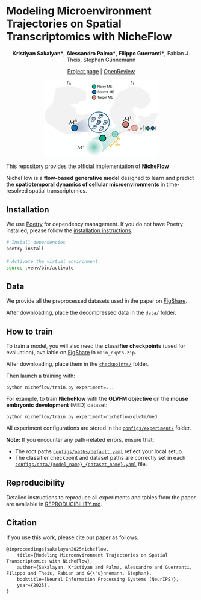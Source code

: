 # Modeling Microenvironment Trajectories on Spatial Transcriptomics with NicheFlow
<p align="center">
  <b>Kristiyan Sakalyan*</b>, <b>Alessandro Palma*</b>, <b>Filippo Guerranti*</b>, Fabian J. Theis, Stephan Günnemann
</p>
<p align="center">
    <a href="https://www.cs.cit.tum.de/daml/nicheflow/">Project page</a> | 
    <a href="https://openreview.net/forum?id=5ofJyjgrth">OpenReview </a>
    <!-- <a href="#">arXiv </a> -->

</p>
<p align="center"><img src="figures/nicheflow.jpg" width="60%"></p>

This repository provides the official implementation of **[NicheFlow](https://www.cs.cit.tum.de/daml/nicheflow)**

NicheFlow is a **flow-based generative model** designed to learn and predict the **spatiotemporal dynamics of cellular microenvironments** in time-resolved spatial transcriptomics.  

## Installation

We use [Poetry](https://python-poetry.org/) for dependency management. If you do not have Poetry installed, please follow the [installation instructions](https://python-poetry.org/docs/).

```bash
# Install dependencies
poetry install

# Activate the virtual environment
source .venv/bin/activate
```

## Data
We provide all the preprocessed datasets used in the paper on [FigShare](https://figshare.com/articles/software/NicheFlow_-_Data_Checkpoints_and_Results/30426610). 

After downloading, place the decompressed data in the [`data/`](data) folder.

## How to train
To train a model, you will also need the **classifier checkpoints** (used for evaluation), available on [FigShare](https://figshare.com/articles/software/NicheFlow_-_Data_Checkpoints_and_Results/30426610) in `main_ckpts.zip`.

After downloading, place them in the [`checkpoints/`](ckpts) folder.

Then launch a training with:
```
python nicheflow/train.py experiment=...
```

For example, to train **NicheFlow** with the **GLVFM objective** on the **mouse embryonic development** (MED) dataset:
```
python nicheflow/train.py experiment=nicheflow/glvfm/med
```

All experiment configurations are stored in the [`configs/experiment/`](configs/experiment/) folder.

**Note:** If you encounter any path-related errors, ensure that:
- The root paths [`configs/paths/default.yaml`](configs/paths/default.yaml) reflect your local setup.
- The classifier checkpoint and dataset paths are correctly set in each [`configs/data/{model_name}_{dataset_name}.yaml`](configs/data/) file.

## Reproducibility

Detailed instructions to reproduce all experiments and tables from the paper are available in [REPRODUCIBILITY.md](REPRODUCIBILITY.md).


## Citation
If you use this work, please cite our paper as follows.
```
@inproceedings{sakalayan2025nicheflow,
    title={Modeling Microenvironment Trajectories on Spatial Transcriptomics with NicheFlow},
    author={Sakalayan, Kristiyan and Palma, Alessandro and Guerranti, Filippo and Theis, Fabian and G{\"u}nnemann, Stephan},
    booktitle={Neural Information Processing Systems (NeurIPS)},
    year={2025},
}
```